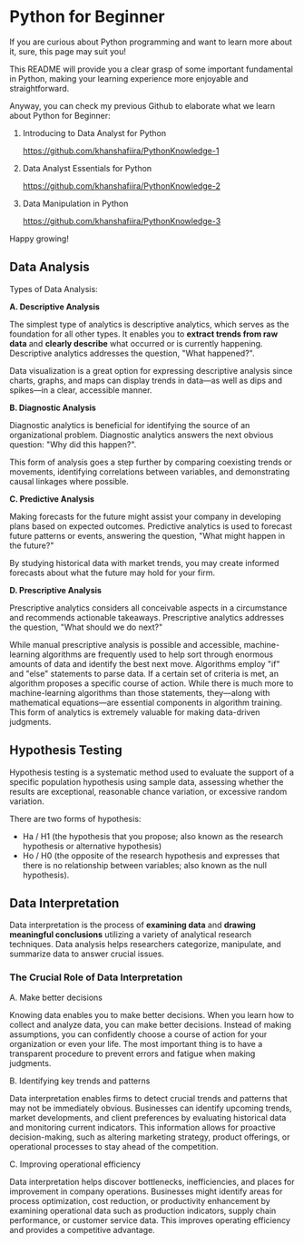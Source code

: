 # Python for Beginner
If you are curious about Python programming and want to learn more about it, sure, this page may suit you!

This README will provide you a clear grasp of some important fundamental in Python, making your learning experience more enjoyable and straightforward.

Anyway, you can check my previous Github to elaborate what we learn about Python for Beginner:
1. Introducing to Data Analyst for Python
   
   https://github.com/khanshafiira/PythonKnowledge-1
3. Data Analyst Essentials for Python

   https://github.com/khanshafiira/PythonKnowledge-2
5. Data Manipulation in Python

   https://github.com/khanshafiira/PythonKnowledge-3


Happy growing!

## Data Analysis
Types of Data Analysis:

**A. Descriptive Analysis**

The simplest type of analytics is descriptive analytics, which serves as the foundation for all other types. It enables you to **extract trends from raw data** and **clearly describe** what occurred or is currently happening. Descriptive analytics addresses the question, "What happened?".

Data visualization is a great option for expressing descriptive analysis since charts, graphs, and maps can display trends in data—as well as dips and spikes—in a clear, accessible manner.

**B. Diagnostic Analysis**

Diagnostic analytics is beneficial for identifying the source of an organizational problem. Diagnostic analytics answers the next obvious question: "Why did this happen?".

This form of analysis goes a step further by comparing coexisting trends or movements, identifying correlations between variables, and demonstrating causal linkages where possible.

**C. Predictive Analysis**

Making forecasts for the future might assist your company in developing plans based on expected outcomes. Predictive analytics is used to forecast future patterns or events, answering the question, "What might happen in the future?"

By studying historical data with market trends, you may create informed forecasts about what the future may hold for your firm.

**D. Prescriptive Analysis**

Prescriptive analytics considers all conceivable aspects in a circumstance and recommends actionable takeaways. Prescriptive analytics addresses the question, "What should we do next?"

While manual prescriptive analysis is possible and accessible, machine-learning algorithms are frequently used to help sort through enormous amounts of data and identify the best next move. Algorithms employ "if" and "else" statements to parse data. If a certain set of criteria is met, an algorithm proposes a specific course of action. While there is much more to machine-learning algorithms than those statements, they—along with mathematical equations—are essential components in algorithm training. This form of analytics is extremely valuable for making data-driven judgments.

## Hypothesis Testing
Hypothesis testing is a systematic method used to evaluate the support of a specific population hypothesis using sample data, assessing whether the results are exceptional, reasonable chance variation, or excessive random variation.

There are two forms of hypothesis:
- Ha / H1 (the hypothesis that you propose; also known as the research hypothesis or alternative hypothesis)
- Ho / H0 (the opposite of the research hypothesis and expresses that there is no relationship between variables; also known as the null hypothesis).
  
## Data Interpretation
Data interpretation is the process of **examining data** and **drawing meaningful conclusions** utilizing a variety of analytical research techniques. Data analysis helps researchers categorize, manipulate, and summarize data to answer crucial issues.

### The Crucial Role of Data Interpretation
A. Make better decisions

Knowing data enables you to make better decisions. When you learn how to collect and analyze data, you can make better decisions. Instead of making assumptions, you can confidently choose a course of action for your organization or even your life. The most important thing is to have a transparent procedure to prevent errors and fatigue when making judgments.

B. Identifying key trends and patterns

Data interpretation enables firms to detect crucial trends and patterns that may not be immediately obvious. Businesses can identify upcoming trends, market developments, and client preferences by evaluating historical data and monitoring current indicators. This information allows for proactive decision-making, such as altering marketing strategy, product offerings, or operational processes to stay ahead of the competition.

C. Improving operational efficiency

Data interpretation helps discover bottlenecks, inefficiencies, and places for improvement in company operations. Businesses might identify areas for process optimization, cost reduction, or productivity enhancement by examining operational data such as production indicators, supply chain performance, or customer service data. This improves operating efficiency and provides a competitive advantage.

